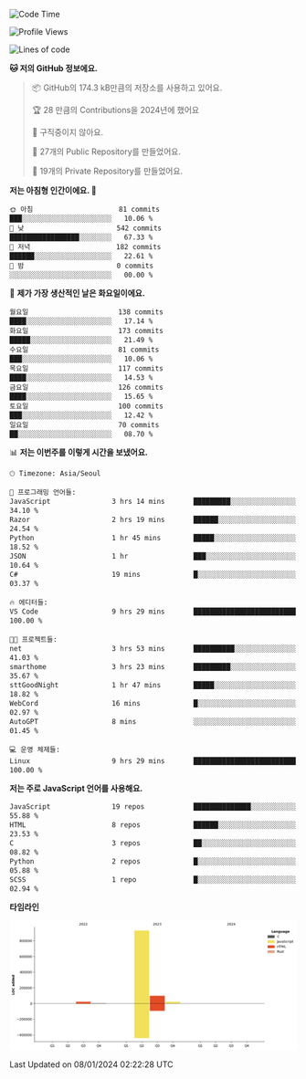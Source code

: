 <!--START_SECTION:waka-->
![Code Time](http://img.shields.io/badge/Code%20Time-24%20hrs%202%20mins-blue)

![Profile Views](http://img.shields.io/badge/Profile%20Views-2-blue)

![Lines of code](https://img.shields.io/badge/%EC%A0%80%EB%8A%94%20%EC%97%AC%ED%83%9C%EA%B9%8C%EC%A7%80%20-1.1%20million%20%EC%A4%84%EC%9D%98%20%EC%BD%94%EB%93%9C%EB%A5%BC%20%EC%9E%91%EC%84%B1%ED%96%88%EC%96%B4%EC%9A%94.-blue)

**🐱 저의 GitHub 정보에요.** 

> 📦 GitHub의 174.3 kB만큼의 저장소를 사용하고 있어요. 
 > 
> 🏆 28 만큼의 Contributions을 2024년에 했어요
 > 
> 🚫 구직중이지 않아요.
 > 
> 📜 27개의 Public Repository를 만들었어요. 
 > 
> 🔑 19개의 Private Repository를 만들었어요. 
 > 
**저는 아침형 인간이에요. 🐤** 

```text
🌞 아침                     81 commits          ███░░░░░░░░░░░░░░░░░░░░░░   10.06 % 
🌆 낮　                     542 commits         █████████████████░░░░░░░░   67.33 % 
🌃 저녁                     182 commits         ██████░░░░░░░░░░░░░░░░░░░   22.61 % 
🌙 밤　                     0 commits           ░░░░░░░░░░░░░░░░░░░░░░░░░   00.00 % 
```
📅 **제가 가장 생산적인 날은 화요일이에요.** 

```text
월요일                      138 commits         ████░░░░░░░░░░░░░░░░░░░░░   17.14 % 
화요일                      173 commits         █████░░░░░░░░░░░░░░░░░░░░   21.49 % 
수요일                      81 commits          ███░░░░░░░░░░░░░░░░░░░░░░   10.06 % 
목요일                      117 commits         ████░░░░░░░░░░░░░░░░░░░░░   14.53 % 
금요일                      126 commits         ████░░░░░░░░░░░░░░░░░░░░░   15.65 % 
토요일                      100 commits         ███░░░░░░░░░░░░░░░░░░░░░░   12.42 % 
일요일                      70 commits          ██░░░░░░░░░░░░░░░░░░░░░░░   08.70 % 
```


📊 **저는 이번주를 이렇게 시간을 보냈어요.** 

```text
🕑︎ Timezone: Asia/Seoul

💬 프로그래밍 언어들: 
JavaScript               3 hrs 14 mins       █████████░░░░░░░░░░░░░░░░   34.10 % 
Razor                    2 hrs 19 mins       ██████░░░░░░░░░░░░░░░░░░░   24.54 % 
Python                   1 hr 45 mins        █████░░░░░░░░░░░░░░░░░░░░   18.52 % 
JSON                     1 hr                ███░░░░░░░░░░░░░░░░░░░░░░   10.64 % 
C#                       19 mins             █░░░░░░░░░░░░░░░░░░░░░░░░   03.37 % 

🔥 에디터들: 
VS Code                  9 hrs 29 mins       █████████████████████████   100.00 % 

🐱‍💻 프로젝트들: 
net                      3 hrs 53 mins       ██████████░░░░░░░░░░░░░░░   41.03 % 
smarthome                3 hrs 23 mins       █████████░░░░░░░░░░░░░░░░   35.67 % 
sttGoodNight             1 hr 47 mins        █████░░░░░░░░░░░░░░░░░░░░   18.82 % 
WebCord                  16 mins             █░░░░░░░░░░░░░░░░░░░░░░░░   02.97 % 
AutoGPT                  8 mins              ░░░░░░░░░░░░░░░░░░░░░░░░░   01.45 % 

💻 운영 체제들: 
Linux                    9 hrs 29 mins       █████████████████████████   100.00 % 
```

**저는 주로 JavaScript 언어를 사용해요.** 

```text
JavaScript               19 repos            ██████████████░░░░░░░░░░░   55.88 % 
HTML                     8 repos             ██████░░░░░░░░░░░░░░░░░░░   23.53 % 
C                        3 repos             ██░░░░░░░░░░░░░░░░░░░░░░░   08.82 % 
Python                   2 repos             █░░░░░░░░░░░░░░░░░░░░░░░░   05.88 % 
SCSS                     1 repo              █░░░░░░░░░░░░░░░░░░░░░░░░   02.94 % 
```



**타임라인**

![Lines of Code chart](https://raw.githubusercontent.com/project-dy/project-dy/main/assets/bar_graph.png)


 Last Updated on 08/01/2024 02:22:28 UTC
<!--END_SECTION:waka-->

